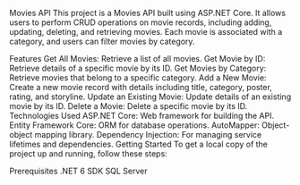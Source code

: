 Movies API
This project is a Movies API built using ASP.NET Core. It allows users to perform CRUD operations on movie records, including adding, updating, deleting, and retrieving movies. Each movie is associated with a category, and users can filter movies by category.

Features
Get All Movies: Retrieve a list of all movies.
Get Movie by ID: Retrieve details of a specific movie by its ID.
Get Movies by Category: Retrieve movies that belong to a specific category.
Add a New Movie: Create a new movie record with details including title, category, poster, rating, and storyline.
Update an Existing Movie: Update details of an existing movie by its ID.
Delete a Movie: Delete a specific movie by its ID.
Technologies Used
ASP.NET Core: Web framework for building the API.
Entity Framework Core: ORM for database operations.
AutoMapper: Object-object mapping library.
Dependency Injection: For managing service lifetimes and dependencies.
Getting Started
To get a local copy of the project up and running, follow these steps:

Prerequisites
.NET 6 SDK
SQL Server
